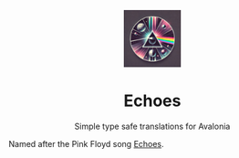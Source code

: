 <p align="center">
  <img src="codename.webp" width="100"/>
  <h1 align="center">Echoes</h1>
  <p align="center">
    Simple type safe translations for Avalonia
  </p>
</p>



Named after the Pink Floyd song [Echoes](https://en.wikipedia.org/wiki/Echoes_(Pink_Floyd_song)).
